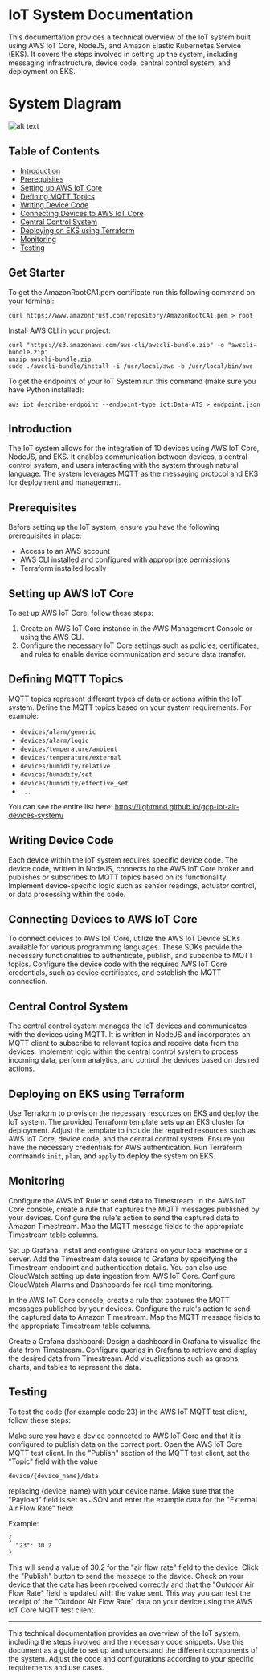 # IoT System Documentation

This documentation provides a technical overview of the IoT system built using AWS IoT Core, NodeJS, and Amazon Elastic Kubernetes Service (EKS). It covers the steps involved in setting up the system, including messaging infrastructure, device code, central control system, and deployment on EKS.

# System Diagram

![alt text](IOT_system_diagram.png)

## Table of Contents

- [Introduction](#introduction)
- [Prerequisites](#prerequisites)
- [Setting up AWS IoT Core](#setting-up-aws-iot-core)
- [Defining MQTT Topics](#defining-mqtt-topics)
- [Writing Device Code](#writing-device-code)
- [Connecting Devices to AWS IoT Core](#connecting-devices-to-aws-iot-core)
- [Central Control System](#central-control-system)
- [Deploying on EKS using Terraform](#deploying-on-eks-using-terraform)
- [Monitoring](#monitoring)
- [Testing](#testing)

## Get Starter

To get the AmazonRootCA1.pem certificate run this following command on your terminal:

```
curl https://www.amazontrust.com/repository/AmazonRootCA1.pem > root
```

Install AWS CLI in your project:

```
curl "https://s3.amazonaws.com/aws-cli/awscli-bundle.zip" -o "awscli-bundle.zip"
unzip awscli-bundle.zip
sudo ./awscli-bundle/install -i /usr/local/aws -b /usr/local/bin/aws
```

To get the endpoints of your IoT System run this command (make sure you have Python installed):

```
aws iot describe-endpoint --endpoint-type iot:Data-ATS > endpoint.json
```

## Introduction

The IoT system allows for the integration of 10 devices using AWS IoT Core, NodeJS, and EKS. It enables communication between devices, a central control system, and users interacting with the system through natural language. The system leverages MQTT as the messaging protocol and EKS for deployment and management.

## Prerequisites

Before setting up the IoT system, ensure you have the following prerequisites in place:

- Access to an AWS account
- AWS CLI installed and configured with appropriate permissions
- Terraform installed locally

## Setting up AWS IoT Core

To set up AWS IoT Core, follow these steps:

1. Create an AWS IoT Core instance in the AWS Management Console or using the AWS CLI.
2. Configure the necessary IoT Core settings such as policies, certificates, and rules to enable device communication and secure data transfer.

## Defining MQTT Topics

MQTT topics represent different types of data or actions within the IoT system. Define the MQTT topics based on your system requirements. For example:

- `devices/alarm/generic`
- `devices/alarm/logic`
- `devices/temperature/ambient`
- `devices/temperature/external`
- `devices/humidity/relative`
- `devices/humidity/set`
- `devices/humidity/effective_set`
- `...`

You can see the entire list here: https://lightmnd.github.io/gcp-iot-air-devices-system/

## Writing Device Code

Each device within the IoT system requires specific device code. The device code, written in NodeJS, connects to the AWS IoT Core broker and publishes or subscribes to MQTT topics based on its functionality. Implement device-specific logic such as sensor readings, actuator control, or data processing within the code.

## Connecting Devices to AWS IoT Core

To connect devices to AWS IoT Core, utilize the AWS IoT Device SDKs available for various programming languages. These SDKs provide the necessary functionalities to authenticate, publish, and subscribe to MQTT topics. Configure the device code with the required AWS IoT Core credentials, such as device certificates, and establish the MQTT connection.

## Central Control System

The central control system manages the IoT devices and communicates with the devices using MQTT. It is written in NodeJS and incorporates an MQTT client to subscribe to relevant topics and receive data from the devices. Implement logic within the central control system to process incoming data, perform analytics, and control the devices based on desired actions.

## Deploying on EKS using Terraform

Use Terraform to provision the necessary resources on EKS and deploy the IoT system. The provided Terraform template sets up an EKS cluster for deployment. Adjust the template to include the required resources such as AWS IoT Core, device code, and the central control system. Ensure you have the necessary credentials for AWS authentication. Run Terraform commands `init`, `plan`, and `apply` to deploy the system on EKS.

## Monitoring

Configure the AWS IoT Rule to send data to Timestream:
In the AWS IoT Core console, create a rule that captures the MQTT messages published by your devices.
Configure the rule's action to send the captured data to Amazon Timestream.
Map the MQTT message fields to the appropriate Timestream table columns.

Set up Grafana:
Install and configure Grafana on your local machine or a server.
Add the Timestream data source to Grafana by specifying the Timestream endpoint and authentication details.
You can also use CloudWatch setting up data ingestion from AWS IoT Core.
Configure CloudWatch Alarms and Dashboards for real-time monitoring.

In the AWS IoT Core console, create a rule that captures the MQTT messages published by your devices.
Configure the rule's action to send the captured data to Amazon Timestream.
Map the MQTT message fields to the appropriate Timestream table columns.

Create a Grafana dashboard:
Design a dashboard in Grafana to visualize the data from Timestream.
Configure queries in Grafana to retrieve and display the desired data from Timestream.
Add visualizations such as graphs, charts, and tables to represent the data.

## Testing

To test the code (for example code 23) in the AWS IoT MQTT test client, follow these steps:

Make sure you have a device connected to AWS IoT Core and that it is configured to publish data on the correct port.
Open the AWS IoT Core MQTT test client.
In the "Publish" section of the MQTT test client, set the "Topic" field with the value

```
device/{device_name}/data
```

replacing {device_name} with your device name.
Make sure that the "Payload" field is set as JSON and enter the example data for the "External Air Flow Rate" field:

Example:

```
{
  "23": 30.2
}
```

This will send a value of 30.2 for the "air flow rate" field to the device.
Click the "Publish" button to send the message to the device.
Check on your device that the data has been received correctly and that the "Outdoor Air Flow Rate" field is updated with the value sent.
This way you can test the receipt of the "Outdoor Air Flow Rate" data on your device using the AWS IoT Core MQTT test client.

---

This technical documentation provides an overview of the IoT system, including the steps involved and the necessary code snippets. Use this document as a guide to set up and understand the different components of the system. Adjust the code and configurations according to your specific requirements and use cases.
